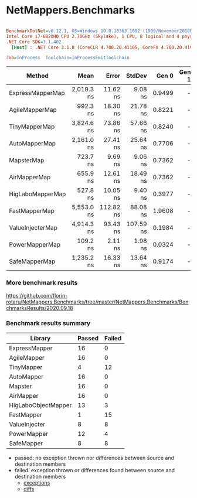 # NetMappers.Benchmarks
 
``` ini

BenchmarkDotNet=v0.12.1, OS=Windows 10.0.18363.1082 (1909/November2018Update/19H2)
Intel Core i7-6820HQ CPU 2.70GHz (Skylake), 1 CPU, 8 logical and 4 physical cores
.NET Core SDK=3.1.402
  [Host] : .NET Core 3.1.8 (CoreCLR 4.700.20.41105, CoreFX 4.700.20.41903), X64 RyuJIT

Job=InProcess  Toolchain=InProcessEmitToolchain  

```
|           Method |       Mean |     Error |    StdDev |  Gen 0 | Gen 1 | Gen 2 | Allocated |
|----------------- |-----------:|----------:|----------:|-------:|------:|------:|----------:|
| ExpressMapperMap | 2,019.3 ns |  11.62 ns |   9.08 ns | 0.9499 |     - |     - |    3985 B |
|   AgileMapperMap |   992.3 ns |  18.30 ns |  21.78 ns | 0.8221 |     - |     - |    3441 B |
|    TinyMapperMap | 3,824.6 ns |  73.86 ns |  57.66 ns | 0.8240 |     - |     - |    3465 B |
|    AutoMapperMap | 2,161.0 ns |  27.41 ns |  25.64 ns | 0.7706 |     - |     - |    3225 B |
|       MapsterMap |   723.7 ns |   9.69 ns |   9.06 ns | 0.7362 |     - |     - |    3080 B |
|     AirMapperMap |   655.9 ns |  12.61 ns |  18.49 ns | 0.7362 |     - |     - |    3080 B |
| HigLaboMapperMap |   527.8 ns |  10.05 ns |   9.40 ns | 0.3977 |     - |     - |    1664 B |
|    FastMapperMap | 5,553.0 ns | 112.82 ns |  88.08 ns | 1.9608 |     - |     - |    8208 B |
| ValueInjecterMap | 4,914.3 ns |  93.43 ns | 107.59 ns | 0.1984 |     - |     - |     840 B |
|   PowerMapperMap |   109.2 ns |   2.11 ns |   1.98 ns | 0.0324 |     - |     - |     136 B |
|    SafeMapperMap | 1,235.2 ns |  16.33 ns |  13.64 ns | 0.9174 |     - |     - |    3840 B |

### More benchmark results
https://github.com/florin-rotaru/NetMappers.Benchmarks/tree/master/NetMappers.Benchmarks/BenchmarksResults/2020.09.18

### Benchmark results summary
|Library             |Passed                  |Failed                  
|--------------------|------------------------|------------------------
|ExpressMapper       |16                      |0                       
|AgileMapper         |16                      |0                       
|TinyMapper          |4                       |12                      
|AutoMapper          |16                      |0                       
|Mapster             |16                      |0                       
|AirMapper           |16                      |0                       
|HigLaboObjectMapper |13                      |3                       
|FastMapper          |1                       |15                      
|ValueInjecter       |8                       |8                       
|PowerMapper         |12                      |4                       
|SafeMapper          |8                       |8                       

- passed: no exception thrown nor differences between source and destination members
- failed: exception thrown or differences found between source and destination members
  - [exceptions](https://github.com/florin-rotaru/NetMappers.Benchmarks/blob/master/NetMappers.Benchmarks/BenchmarksResults/2020.09.18/Failed.Exceptions.md)
  - [diffs](https://github.com/florin-rotaru/NetMappers.Benchmarks/blob/master/NetMappers.Benchmarks/BenchmarksResults/2020.09.18/Failed.Diffs.md)

